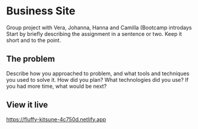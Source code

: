 # Business Site

Group project with Vera, Johanna, Hanna and Camilla (Bootcamp introdays
Start by briefly describing the assignment in a sentence or two. Keep it short and to the point.

## The problem

Describe how you approached to problem, and what tools and techniques you used to solve it. How did you plan? What technologies did you use? If you had more time, what would be next?

## View it live
 https://fluffy-kitsune-4c750d.netlify.app
